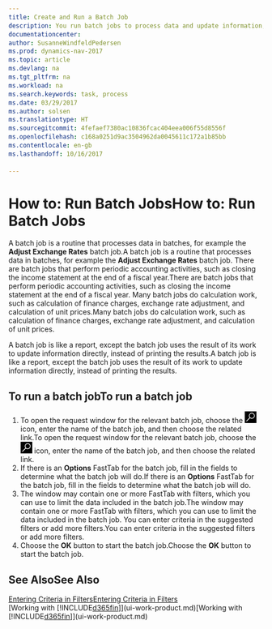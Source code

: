 ```yaml
---
title: Create and Run a Batch Job
description: You run batch jobs to process data and update information, for example, to do periodic accounting activities, or to do calculations.
documentationcenter: 
author: SusanneWindfeldPedersen
ms.prod: dynamics-nav-2017
ms.topic: article
ms.devlang: na
ms.tgt_pltfrm: na
ms.workload: na
ms.search.keywords: task, process
ms.date: 03/29/2017
ms.author: solsen
ms.translationtype: HT
ms.sourcegitcommit: 4fefaef7380ac10836fcac404eea006f55d8556f
ms.openlocfilehash: c168a0251d9ac3504962da0045611c172a1b85bb
ms.contentlocale: en-gb
ms.lasthandoff: 10/16/2017

---
```

# <a name="how-to-run-batch-jobs"></a><span data-ttu-id="72021-103">How to: Run Batch Jobs</span><span class="sxs-lookup"><span data-stu-id="72021-103">How to: Run Batch Jobs</span></span>
<span data-ttu-id="72021-104">A batch job is a routine that processes data in batches, for example the **Adjust Exchange Rates** batch job.</span><span class="sxs-lookup"><span data-stu-id="72021-104">A batch job is a routine that processes data in batches, for example the **Adjust Exchange Rates** batch job.</span></span> <span data-ttu-id="72021-105">There are batch jobs that perform periodic accounting activities, such as closing the income statement at the end of a fiscal year.</span><span class="sxs-lookup"><span data-stu-id="72021-105">There are batch jobs that perform periodic accounting activities, such as closing the income statement at the end of a fiscal year.</span></span> <span data-ttu-id="72021-106">Many batch jobs do calculation work, such as calculation of finance charges, exchange rate adjustment, and calculation of unit prices.</span><span class="sxs-lookup"><span data-stu-id="72021-106">Many batch jobs do calculation work, such as calculation of finance charges, exchange rate adjustment, and calculation of unit prices.</span></span>

<span data-ttu-id="72021-107">A batch job is like a report, except the batch job uses the result of its work to update information directly, instead of printing the results.</span><span class="sxs-lookup"><span data-stu-id="72021-107">A batch job is like a report, except the batch job uses the result of its work to update information directly, instead of printing the results.</span></span>

## <a name="to-run-a-batch-job"></a><span data-ttu-id="72021-108">To run a batch job</span><span class="sxs-lookup"><span data-stu-id="72021-108">To run a batch job</span></span>
1. <span data-ttu-id="72021-109">To open the request window for the relevant batch job, choose the ![Search for Page or Report](media/ui-search/search_small.png "Search for Page or Report icon") icon, enter the name of the batch job, and then choose the related link.</span><span class="sxs-lookup"><span data-stu-id="72021-109">To open the request window for the relevant batch job, choose the ![Search for Page or Report](media/ui-search/search_small.png "Search for Page or Report icon") icon, enter the name of the batch job, and then choose the related link.</span></span>
2. <span data-ttu-id="72021-110">If there is an **Options** FastTab for the batch job, fill in the fields to determine what the batch job will do.</span><span class="sxs-lookup"><span data-stu-id="72021-110">If there is an **Options** FastTab for the batch job, fill in the fields to determine what the batch job will do.</span></span>
3. <span data-ttu-id="72021-111">The window may contain one or more FastTab with filters, which you can use to limit the data included in the batch job.</span><span class="sxs-lookup"><span data-stu-id="72021-111">The window may contain one or more FastTab with filters, which you can use to limit the data included in the batch job.</span></span> <span data-ttu-id="72021-112">You can enter criteria in the suggested filters or add more filters.</span><span class="sxs-lookup"><span data-stu-id="72021-112">You can enter criteria in the suggested filters or add more filters.</span></span>
4. <span data-ttu-id="72021-113">Choose the **OK** button to start the batch job.</span><span class="sxs-lookup"><span data-stu-id="72021-113">Choose the **OK** button to start the batch job.</span></span>

## <a name="see-also"></a><span data-ttu-id="72021-114">See Also</span><span class="sxs-lookup"><span data-stu-id="72021-114">See Also</span></span>
[<span data-ttu-id="72021-115">Entering Criteria in Filters</span><span class="sxs-lookup"><span data-stu-id="72021-115">Entering Criteria in Filters</span></span>](ui-enter-criteria-filters.md)  
<span data-ttu-id="72021-116">[Working with [!INCLUDE[d365fin](includes/d365fin_md.md)]](ui-work-product.md)</span><span class="sxs-lookup"><span data-stu-id="72021-116">[Working with [!INCLUDE[d365fin](includes/d365fin_md.md)]](ui-work-product.md)</span></span>

